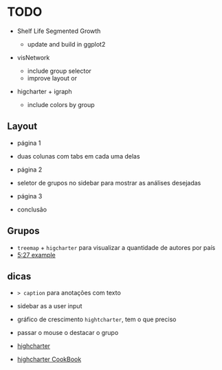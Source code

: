 
# TODO

- Shelf Life Segmented Growth
    - update and build in ggplot2

- visNetwork
    - include group selector
    - improve layout
or
- higcharter + igraph
    - include colors by group

## Layout

- página 1
- duas colunas com tabs em cada uma delas

- página 2
- seletor de grupos no sidebar para mostrar as análises desejadas

- página 3
- conclusão


## Grupos 

- `treemap` + `higcharter`  para visualizar a quantidade de autores por país
- [5:27 example](https://www.youtube.com/watch?v=of8ras0Bl8Q)


## dicas 

- `> caption` para anotações com texto

- sidebar as a user input

- gráfico de crescimento `hightcharter`, tem o que preciso
- passar o mouse o destacar o grupo
- [highcharter](https://jkunst.com/highcharter/articles/highcharter.html)
- [highcharter CookBook](https://www.tmbish.me/lab/highcharter-cookbook/#overview)



